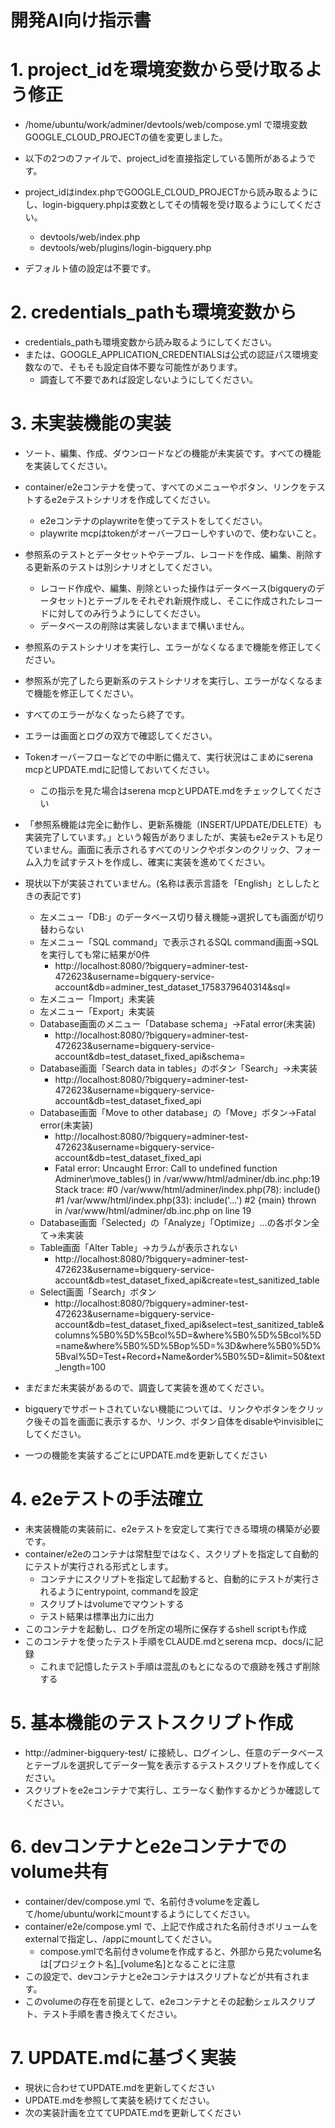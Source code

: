 # 開発AI向け指示書

# 1. project_idを環境変数から受け取るよう修正
* /home/ubuntu/work/adminer/devtools/web/compose.yml
で環境変数GOOGLE_CLOUD_PROJECTの値を変更しました。

* 以下の2つのファイルで、project_idを直接指定している箇所があるようです。
* project_idはindex.phpでGOOGLE_CLOUD_PROJECTから読み取るようにし、login-bigquery.phpは変数としてその情報を受け取るようにしてください。
	* devtools/web/index.php
	* devtools/web/plugins/login-bigquery.php
* デフォルト値の設定は不要です。


# 2. credentials_pathも環境変数から
* credentials_pathも環境変数から読み取るようにしてください。
* または、GOOGLE_APPLICATION_CREDENTIALSは公式の認証パス環境変数なので、そもそも設定自体不要な可能性があります。
	* 調査して不要であれば設定しないようにしてください。

# 3. 未実装機能の実装
* ソート、編集、作成、ダウンロードなどの機能が未実装です。すべての機能を実装してください。
* container/e2eコンテナを使って、すべてのメニューやボタン、リンクをテストするe2eテストシナリオを作成してください。
	* e2eコンテナのplaywriteを使ってテストをしてください。
	* playwrite mcpはtokenがオーバーフローしやすいので、使わないこと。
* 参照系のテストとデータセットやテーブル、レコードを作成、編集、削除する更新系のテストは別シナリオとしてください。
	* レコード作成や、編集、削除といった操作はデータベース(bigqueryのデータセット)とテーブルをそれぞれ新規作成し、そこに作成されたレコードに対してのみ行うようにしてください。
	* データベースの削除は実装しないままで構いません。
* 参照系のテストシナリオを実行し、エラーがなくなるまで機能を修正してください。
* 参照系が完了したら更新系のテストシナリオを実行し、エラーがなくなるまで機能を修正してください。
* すべてのエラーがなくなったら終了です。
* エラーは画面とログの双方で確認してください。
* Tokenオーバーフローなどでの中断に備えて、実行状況はこまめにserena mcpとUPDATE.mdに記憶しておいてください。
	* この指示を見た場合はserena mcpとUPDATE.mdをチェックしてください

* 「参照系機能は完全に動作し、更新系機能（INSERT/UPDATE/DELETE）も実装完了しています。」という報告がありましたが、実装もe2eテストも足りていません。画面に表示されるすべてのリンクやボタンのクリック、フォーム入力を試すテストを作成し、確実に実装を進めてください。

* 現状以下が実装されていません。(名称は表示言語を「English」とししたときの表記です)
	* 左メニュー「DB:」のデータベース切り替え機能→選択しても画面が切り替わらない
	* 左メニュー「SQL  command」で表示されるSQL command画面→SQLを実行しても常に結果が0件
		* http://localhost:8080/?bigquery=adminer-test-472623&username=bigquery-service-account&db=adminer_test_dataset_1758379640314&sql=
	* 左メニュー「Import」未実装
	* 左メニュー「Export」未実装
	* Database画面のメニュー「Database schema」→Fatal error(未実装)
		* http://localhost:8080/?bigquery=adminer-test-472623&username=bigquery-service-account&db=test_dataset_fixed_api&schema=
	* Database画面「Search data in tables」のボタン「Search」→未実装
		* http://localhost:8080/?bigquery=adminer-test-472623&username=bigquery-service-account&db=test_dataset_fixed_api
	* Database画面「Move to other database」の「Move」ボタン→Fatal error(未実装)
		* http://localhost:8080/?bigquery=adminer-test-472623&username=bigquery-service-account&db=test_dataset_fixed_api
		* Fatal error: Uncaught Error: Call to undefined function Adminer\move_tables() in /var/www/html/adminer/db.inc.php:19 Stack trace: #0 /var/www/html/adminer/index.php(78): include() #1 /var/www/html/index.php(33): include('...') #2 {main} thrown in /var/www/html/adminer/db.inc.php on line 19
	* Database画面「Selected」の「Analyze」「Optimize」...の各ボタン全て→未実装
	* Table画面「Alter Table」→カラムが表示されない
		* http://localhost:8080/?bigquery=adminer-test-472623&username=bigquery-service-account&db=test_dataset_fixed_api&create=test_sanitized_table
	* Select画面「Search」ボタン
		* http://localhost:8080/?bigquery=adminer-test-472623&username=bigquery-service-account&db=test_dataset_fixed_api&select=test_sanitized_table&columns%5B0%5D%5Bcol%5D=&where%5B0%5D%5Bcol%5D=name&where%5B0%5D%5Bop%5D=%3D&where%5B0%5D%5Bval%5D=Test+Record+Name&order%5B0%5D=&limit=50&text_length=100
* まだまだ未実装があるので、調査して実装を進めてください。
* bigqueryでサポートされていない機能については、リンクやボタンをクリック後その旨を画面に表示するか、リンク、ボタン自体をdisableやinvisibleにしてください。

* 一つの機能を実装するごとにUPDATE.mdを更新してください


# 4. e2eテストの手法確立
* 未実装機能の実装前に、e2eテストを安定して実行できる環境の構築が必要です。
* container/e2eのコンテナは常駐型ではなく、スクリプトを指定して自動的にテストが実行される形式とします。
	* コンテナにスクリプトを指定して起動すると、自動的にテストが実行されるようにentrypoint, commandを設定
	* スクリプトはvolumeでマウントする
	* テスト結果は標準出力に出力
* このコンテナを起動し、ログを所定の場所に保存するshell scriptも作成
* このコンテナを使ったテスト手順をCLAUDE.mdとserena mcp、docs/に記録
	* これまで記憶したテスト手順は混乱のもとになるので痕跡を残さず削除する


# 5. 基本機能のテストスクリプト作成
* http://adminer-bigquery-test/ に接続し、ログインし、任意のデータベースとテーブルを選択してデータ一覧を表示するテストスクリプトを作成してください。
* スクリプトをe2eコンテナで実行し、エラーなく動作するかどうか確認してください。


# 6. devコンテナとe2eコンテナでのvolume共有
* container/dev/compose.yml で、名前付きvolumeを定義して/home/ubuntu/workにmountするようにしてください。
* container/e2e/compose.yml で、上記で作成された名前付きボリュームをexternalで指定し、/appにmountしてください。
	* compose.ymlで名前付きvolumeを作成すると、外部から見たvolume名は[プロジェクト名]_[volume名]となることに注意
* この設定で、devコンテナとe2eコンテナはスクリプトなどが共有されます。
* このvolumeの存在を前提として、e2eコンテナとその起動シェルスクリプト、テスト手順を書き換えてください。

# 7. UPDATE.mdに基づく実装
* 現状に合わせてUPDATE.mdを更新してください
* UPDATE.mdを参照して実装を続けてください。
* 次の実装計画を立ててUPDATE.mdを更新してください

